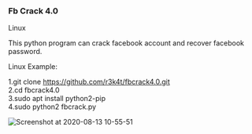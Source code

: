 ### Fb Crack 4.0 ###


Linux

This python program can crack facebook account and recover facebook password.

Linux Example:

1.git clone https://github.com/r3k4t/fbcrack4.0.git
<br>
2.cd fbcrack4.0
<br>
3.sudo apt install python2-pip
<br>
4.sudo python2 fbcrack.py

![Screenshot at 2020-08-13 10-55-51](https://user-images.githubusercontent.com/69615463/90097523-bc560700-dd53-11ea-90f2-e9fccd21dad5.png)
